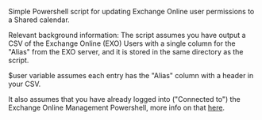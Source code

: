Simple Powershell script for updating Exchange Online user permissions to a Shared calendar.

Relevant background information:
The script assumes you have output a CSV of the Exchange Online (EXO) Users with a single column for the "Alias" from the EXO server, and it is stored in the same directory as the script.

$user variable assumes each entry has the "Alias" column with a header in your CSV.

It also assumes that you have already logged into ("Connected to") the Exchange Online Management Powershell, more info on that [here](https://learn.microsoft.com/en-us/powershell/exchange/connect-to-exchange-online-powershell?view=exchange-ps).
